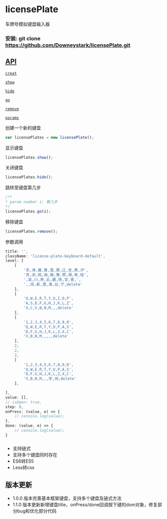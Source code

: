 # licensePlate
车牌号模拟键盘输入器

### 安装: git clone https://github.com/Downeystark/licensePlate.git

## [API](#API)

[`creat`](#creat)

[`show`](#show)

[`hide`](#hide)

[`go`](#go)

[`remove`](#remove)

[`params`](#params)

<a name="creat" />
创建一个新的键盘

```js
var licensePlates = new licensePlate();
```
<a name="show" />
显示键盘

```js
licensePlates.show();
```
<a name="hide" />
关闭键盘

```js
licensePlates.hide();
```
<a name="go" />
跳转至键盘第几步

```js
/**
* param number i: 第几步
*/
licensePlates.go(i);
```
<a name="remove" />
移除键盘

```js
licensePlates.remove();
```

<a name="params" />
参数调用

```js
title: '',
className: 'license-plate-keyboard-default',
level: [
    [
        '京,津,翼,鲁,晋,蒙,辽,吉,黑,沪',
        '苏,浙,皖,闽,赣,豫,鄂,湘,粤,桂',
        ',渝,川,贵,云,藏,陜,甘,青,',
        ',,琼,新,港,澳,台,宁,delete'
    ],
    [
        'Q,W,E,R,T,Y,U,I,O,P',
        'A,S,D,F,G,H,J,K,L,Z',
        'X,C,V,B,N,M,,,delete'
    ],
    [
        '1,2,3,4,5,6,7,8,9,0',
        'Q,W,E,R,T,Y,U,P,A,S',
        'D,F,G,H,J,K,L,Z,X,C',
        'V,B,N,M,,,,,delete'
    ],
    2,
    2,
    2,
    [
        '1,2,3,4,5,6,7,8,9,0',
        'Q,W,E,R,T,Y,U,P,A,S',
        'D,F,G,H,J,K,L,Z,X,C',
        'V,B,N,M,,,学,领,delete'
    ],

],
value: [],
// isOpen: true,
step: 0,
onPress: (value, e) => {
    // console.log(value);
},
done: (value, e) => {
    // console.log(value);
}
``` 


### 

- 支持链式 
- 支持多个键盘同时存在
- ES6转ES5
- Less转css

## 版本更新
- 1.0.0 版本完善基本框架键盘，支持多个键盘及链式方法
- 1.1.0 版本更新新增键盘title，onPress/done回调按下键的dom对象，修复部分bug和优化部分代码
